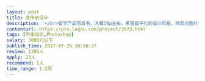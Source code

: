 ```yaml
---                
layout: post       
title: 宣传册设计           
description: '</br>留学产品项目书，大概30p左右，希望扁平化的设计风格，除部分图片像素不高外，素材齐备，时间比较紧急。</br>还有海报、折页等设计若干。</br>'     
contenturl: https://pro.lagou.com/project/3673.html      
tags: [平面设计,Photoshop]            
salary: 3000元以下          
publish_time: 2017-07-25 16:58:37         
review: 1385人                   
apply: 23人                   
recommend: 1人                   
time_range: 1-2周              
---                 
```


